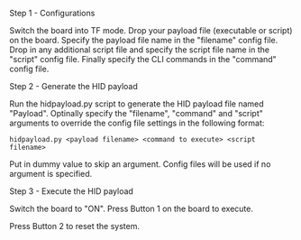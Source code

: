 Step 1 - Configurations

Switch the board into TF mode. Drop your payload file (executable or script) on the board. Specify the payload file name in the "filename" config file. Drop in any additional script file and specify the script file name in the "script" config file. Finally specify the CLI commands in the "command" config file.

Step 2 - Generate the HID payload

Run the hidpayload.py script to generate the HID payload file named "Payload". Optinally specify the "filename", "command" and "script" arguments to override the config file settings in the following format:

	hidpayload.py <payload filename> <command to execute> <script filename>

Put in dummy value to skip an argument. Config files will be used if no argument is specified.

Step 3 - Execute the HID payload

Switch the board to "ON". Press Button 1 on the board to execute.

Press Button 2 to reset the system.
